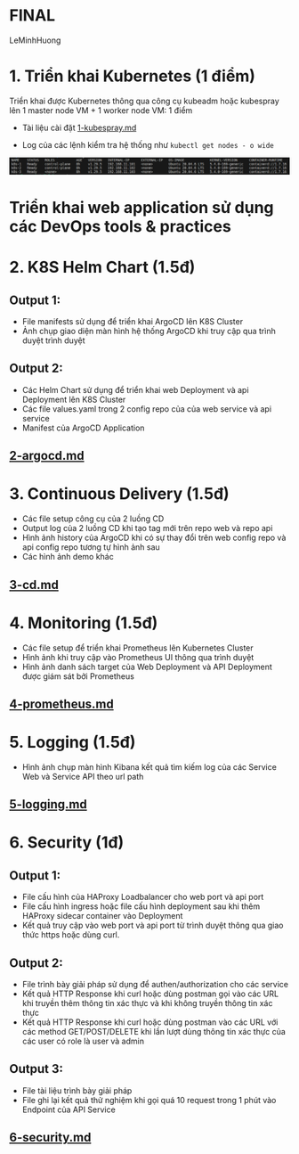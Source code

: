 # FINAL

LeMinhHuong

# 1. Triển khai Kubernetes (1 điểm)

Triển khai được Kubernetes thông qua công cụ kubeadm hoặc kubespray lên 1 master node VM + 1 worker node VM: 1 điểm

- Tài liệu cài đặt [1-kubespray.md](assets/1-kubespray.md)

- Log của các lệnh kiểm tra hệ thống như `kubectl get nodes - o wide`

![kubespray](./assets/images/1-1.png)

# Triển khai web application sử dụng các DevOps tools & practices

# 2. K8S Helm Chart (1.5đ)

## Output 1:

- File manifests sử dụng để triển khai ArgoCD lên K8S Cluster
- Ảnh chụp giao diện màn hình hệ thống ArgoCD khi truy cập qua trình duyệt trình duyệt

## Output 2:
- Các Helm Chart sử dụng để triển khai web Deployment và api Deployment lên K8S Cluster
- Các file values.yaml trong 2 config repo của của web service và api service
- Manifest của ArgoCD Application

## [2-argocd.md](./assets/2-argocd.md) 

# 3. Continuous Delivery (1.5đ)

- Các file setup công cụ của 2 luồng CD
- Output log của 2 luồng CD khi tạo tag mới trên repo web và repo api
- Hình ảnh history của ArgoCD khi có sự thay đổi trên web config repo và api config repo tương tự hình ảnh sau
- Các hình ảnh demo khác

## [3-cd.md](./assets/3-cd.md) 

# 4. Monitoring (1.5đ)

- Các file setup để triển khai Prometheus lên Kubernetes Cluster
- Hình ảnh khi truy cập vào Prometheus UI thông qua trình duyệt
- Hình ảnh danh sách target của Web Deployment và API Deployment được giám sát bởi Prometheus

## [4-prometheus.md](./assets/4-prometheus.md) 

# 5. Logging (1.5đ)

- Hình ảnh chụp màn hình Kibana kết quả tìm kiếm log của các Service Web và Service API theo url path

## [5-logging.md](./assets/5-logging.md)

# 6. Security (1đ)

## Output 1:

- File cấu hình của HAProxy Loadbalancer cho web port và api port
- File cấu hình ingress hoặc file cấu hình deployment sau khi thêm HAProxy sidecar container vào Deployment
- Kết quả truy cập vào web port và api port từ trình duyệt thông qua giao thức https hoặc dùng curl.

## Output 2:

- File trình bày giải pháp sử dụng để authen/authorization cho các service
- Kết quả HTTP Response khi curl hoặc dùng postman gọi vào các URL khi truyền thêm thông tin xác thực và khi không truyền thông tin
xác thực
- Kết quả HTTP Response khi curl hoặc dùng postman vào các URL với các method GET/POST/DELETE khi lần lượt dùng thông tin
xác thực của các user có role là user và admin

## Output 3:
- File tài liệu trình bày giải pháp
- File ghi lại kết quả thử nghiệm khi gọi quá 10 request trong 1 phút vào Endpoint của API Service

## [6-security.md](./assets/6-security.md)